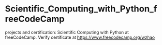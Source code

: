 # Scientific_Computing_with_Python_freeCodeCamp
projects and certification: Scientific Computing with Python at freeCodeCamp. Verify certificate at https://www.freecodecamp.org/wzhao
